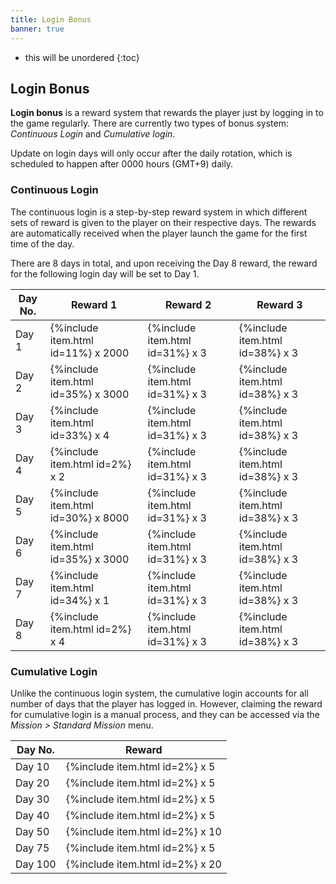 ```yaml
---
title: Login Bonus
banner: true
---
```


* this will be unordered
{:toc}

## Login Bonus

**Login bonus** is a reward system that rewards the player just by logging in to the game regularly. There are currently two types of bonus system: *Continuous Login* and *Cumulative login*. 

Update on login days will only occur after the daily rotation, which is scheduled to happen after 0000 hours (GMT+9) daily.

### Continuous Login

The continuous login is a step-by-step reward system in which different sets of reward is given to the player on their respective days. The rewards are automatically received when the player launch the game for the first time of the day.

There are 8 days in total, and upon receiving the Day 8 reward, the reward for the following login day will be set to Day 1. 

|Day No.|Reward 1|Reward 2|Reward 3|
|-|-|-|-|
|Day 1|{%include item.html id=11%} x 2000|{%include item.html id=31%} x 3|{%include item.html id=38%} x 3|
|Day 2|{%include item.html id=35%} x 3000|{%include item.html id=31%} x 3|{%include item.html id=38%} x 3|
|Day 3|{%include item.html id=33%} x 4|{%include item.html id=31%} x 3|{%include item.html id=38%} x 3|
|Day 4|{%include item.html id=2%} x 2|{%include item.html id=31%} x 3|{%include item.html id=38%} x 3|
|Day 5|{%include item.html id=30%} x 8000|{%include item.html id=31%} x 3|{%include item.html id=38%} x 3|
|Day 6|{%include item.html id=35%} x 3000|{%include item.html id=31%} x 3|{%include item.html id=38%} x 3|
|Day 7|{%include item.html id=34%} x 1|{%include item.html id=31%} x 3|{%include item.html id=38%} x 3|
|Day 8|{%include item.html id=2%} x 4|{%include item.html id=31%} x 3|{%include item.html id=38%} x 3|

### Cumulative Login

Unlike the continuous login system, the cumulative login accounts for all number of days that the player has logged in. However, claiming the reward for cumulative login is a manual process, and they can be accessed via the *Mission > Standard Mission* menu.

|Day No.|Reward|
|-|-|
|Day 10|{%include item.html id=2%} x 5|
|Day 20|{%include item.html id=2%} x 5|
|Day 30|{%include item.html id=2%} x 5|
|Day 40|{%include item.html id=2%} x 5|
|Day 50|{%include item.html id=2%} x 10|
|Day 75|{%include item.html id=2%} x 5|
|Day 100|{%include item.html id=2%} x 20|
